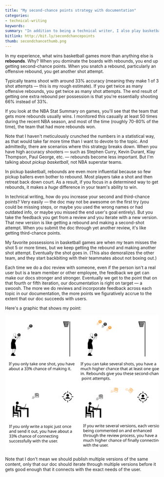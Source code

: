 ```yaml
---
title: "My second-chance points strategy with documentation"
categories:
- technical-writing
keywords:
summary: "In addition to being a technical writer, I also play basketball. I might spend more time playing basketball, in fact, than I do writing on this blog. I never played college ball, but I love playing pickup basketball several times a week at various courts. Now that NBA season recently finished, I figure it may be relevant to expound a bit on a pet theory of mine about how to win at pickup basketball games, and how that same strategy might apply to winning at documentation."
bitlink: http://bit.ly/secondchancepoints
thumb: secondchancethumb.png
---
```


In my experience, what wins basketball games more than anything else is **rebounds**. Why? When you dominate the boards with rebounds, you end up getting second-chance points. When you snatch a rebound, particularly an offensive rebound, you get another shot attempt.

Typically teams shoot with around 33% accuracy (meaning they make 1 of 3 shot attempts &mdash; this is my rough estimate). If you get twice as many offensive rebounds, you get twice as many shot attempts. The end result of getting one extra rebound per possession is that you're essentially shooting 66% instead of 33%.

If you look at the NBA Stat Summary on games, you'll see that the team that gets more rebounds usually wins. I monitored this casually at least 50 times during the recent NBA season, and most of the time (roughly 70-80% of the time), the team that had more rebounds won.

Note that I haven't meticulously crunched the numbers in a statistical way, as that would take far more time than I want to devote to the topic. And admittedly, there are scenarios where this strategy breaks down. When you have high accuracy shooters &mdash; such as Stephen Curry, Kevin Durant, Klay Thompson, Paul George, etc. &mdash; rebounds become less important. But I'm talking about *pickup basketball*, not NBA superstar teams.

In pickup basketball, rebounds are even more influential because so few pickup ballers even bother to rebound. Most players take a shot and then retreat back down court. As a result, if you focus in a determined way to get rebounds, it makes a *huge* difference in your team's ability to win.

In technical writing, how do you increase your second and third-chance points? Very easily &mdash; the doc may not be awesome on the first try (you could be missing steps, or maybe you used the wrong names or had outdated info, or maybe you missed the end user's goal entirely). But you take the feedback you get from a review and you iterate with a new version. That new version is like getting a rebound and making a second-shot attempt. When you submit the doc through yet another review, it's like getting third-chance points.

My favorite possessions in basketball games are when my team misses the shot 5 or more times, but we keep getting the rebound and making another shot attempt. Eventually the shot goes in. (This also demoralizes the other team, and they start backbiting with their teammates about not boxing out.)

Each time we do a doc review with someone, even if the person isn't a real user but is a team member or other employee, the feedback we get can make our docs stronger and stronger. Eventually we get to the point that on that fourth or fifth iteration, our documentation is right on target &mdash; a swoosh. The more we do reviews and incorporate feedback across each topic in our documentation, the more points we figuratively accrue to the extent that our doc succeeds with users.

Here's a graphic that shows my point:

<img src="/images/secondchancepoints.svg" />

Note that I don't mean we should publish multiple versions of the same content, only that our doc should iterate through multiple versions before it gets good enough that it connects with the exact needs of the user.
